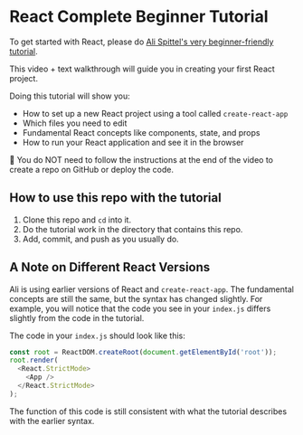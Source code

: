 # React Complete Beginner Tutorial

To get started with React, please do [Ali Spittel's very beginner-friendly tutorial](https://welearncode.com/beginners-guide-react-2020/).

This video + text walkthrough will guide you in creating your first React project.

Doing this tutorial will show you:

- How to set up a new React project using a tool called `create-react-app`
- Which files you need to edit
- Fundamental React concepts like components, state, and props
- How to run your React application and see it in the browser

🛑 You do NOT need to follow the instructions at the end of the video to create a repo on GitHub or deploy the code.

## How to use this repo with the tutorial

1. Clone this repo and `cd` into it.
2. Do the tutorial work in the directory that contains this repo.
3. Add, commit, and push as you usually do.

## A Note on Different React Versions

Ali is using earlier versions of React and `create-react-app`. The fundamental concepts are still the same, but the syntax has changed slightly. For example, you will notice that the code you see in your `index.js` differs slightly from the code in the tutorial.

The code in your `index.js` should look like this:

```js
const root = ReactDOM.createRoot(document.getElementById('root'));
root.render(
  <React.StrictMode>
    <App />
  </React.StrictMode>
);
```

The function of this code is still consistent with what the tutorial describes with the earlier syntax.
